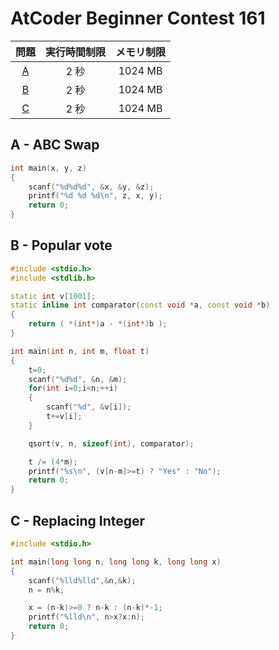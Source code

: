 # AtCoder Beginner Contest 161

| 問題 | 実行時間制限 | メモリ制限 |
|:-:|:-:|:-:|
|[A](#A)|2 秒|1024 MB|
|[B](#B)|2 秒|1024 MB|
|[C](#C)|2 秒|1024 MB|

<div class="divider"></div>

## A - ABC Swap <a id="A"></a>
```cpp
int main(x, y, z)
{
    scanf("%d%d%d", &x, &y, &z);
    printf("%d %d %d\n", z, x, y);
    return 0;
}
```

## B - Popular vote <a id="B"></a>
```cpp
#include <stdio.h>
#include <stdlib.h>

static int v[1001];
static inline int comparator(const void *a, const void *b)
{
    return ( *(int*)a - *(int*)b );
}

int main(int n, int m, float t)
{
    t=0;
    scanf("%d%d", &n, &m);
    for(int i=0;i<n;++i)
    {
        scanf("%d", &v[i]);
        t+=v[i];
    }

    qsort(v, n, sizeof(int), comparator);

    t /= (4*m);
    printf("%s\n", (v[n-m]>=t) ? "Yes" : "No");
    return 0;
}
```

## C - Replacing Integer <a id="C"></a>
```cpp
#include <stdio.h>

int main(long long n, long long k, long long x)
{
    scanf("%lld%lld",&n,&k);
    n = n%k;

    x = (n-k)>=0 ? n-k : (n-k)*-1;
    printf("%lld\n", n>x?x:n);
    return 0;
}
```
